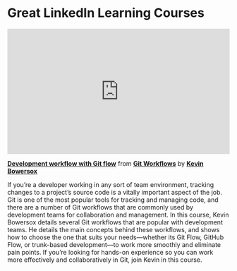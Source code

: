 <h1> Great LinkedIn Learning Courses</h1>

<div style="position:relative;height:0;padding-bottom:56.25%"><iframe width="640" height="360" src="https://www.linkedin.com/learning/embed/git-workflows/development-workflow-with-git-flow?autoplay=false&claim=AQFtzpqYCOx_5wAAAZcEB3afplH7SnMBikmudoXXqyqXSdB7d_QVX6ZiDg8Np4E2pdK5H1J-X9y_XZ9uXF1hPOG4qGE8s-wfrTLKatNpjwkFpBCdym4x8RV3ScbBQEWkljwp4Z6Z9M596UfGUvPnLiiSdaIhd39wfNYyb47aeBL_Yv8KtqheK5XrFC6RZdSeXhQ45WYx-gP1EAs_qH23jxAzmTa3b9IttIssiuH2vFAHwUZ6MnnHtWATFODd2EgZhjfEsucG6ecamKDASFJJNXW24Ljvhax5eyUn6FR9sqOzQQPJ05mFJ0TVBDnKV97brNiZz6e-96KG5IkubhxcplggBGg68eZEY4E1JVFTvvjxpymIm38vGjvBVt5manEqSsY26dJWf7df3_UkYc8o8TUKOlNctVqP5VueoKUcDEs-dMFXZDiHer_kGQMs1PGHin2Qj14Jvr4jNdVoYqpsFQNVYFox-HNR7iHi1_CuhG4cMKYxp8vvdgBwSPc-5hUvDkcAB44ovd6mwVEKYltdFsF6lV5cXrRFVB-zzhzBEvHV-28s07pHGEq5u6GWyU-2XrESRLQhEkAB5_hIXfHmE6PxYYXdamcCKd4CHFzHJhFYlOoSAuvTjqNOYVdCH-b6EXOMSWg0fgISHlBMYLcFvH3czsfqtbwQuWPS4U0Ep_Dp4qLuRf5IDTCtcYqZJg2pGESby2sYhpTqHiK3JTjnkg70GhrGfswYa9eZ1fK8H6iq24iJwMdXpIeXNuWI3jhid-cv5Dm2JFl6fZsC1M8UhAJK2NRv6NK4MdEYKhCWTxEgpsvS4MZSDjTAjkb4zqP3TS_MYhfwKG0Y5tJcnEx-o_47NBfjVc0T58uUNngt7din53p7zTCyb6V0FjTINBkNIfagU8rmYBj3_qeAt0nQkl366l9sKPZmLYX3dhetDZxyuXzzMVMSwlE-RVuwCiTcPdcz_8heuFgzfYLPvFh4U8rl8awRe-ZMg8ot5-E8vEJjqYzXQtsaBDmZIbraDYIj4K90h2GWlrFSrfSnBRrsG0KoNoBPjXDAN_cxQI7kR-gkWhGFERBzKerHAt8YrKnstgVQaZVYcq9LNj1C3Iovorkz76Apilo4IaPcGgZCGXYQhlJBlRf-gWlaQOTrwyXgWwYn-3K8HOdpYT-tS3B1V-yk5U648Aoci61DGG3g9oeLb0eNeQmmiizX9YBQn0-iAdSq4lu8YY4VLmqfOoRPBWp1TVM" mozallowfullscreen="true" webkitallowfullscreen="true" allowfullscreen="true" frameborder="0" style="position:absolute;width:100%;height:100%;left:0"></iframe></div><p><strong><a href="https://www.linkedin.com/learning/git-workflows/development-workflow-with-git-flow?trk=embed_lil">Development workflow with Git flow</a></strong> from <strong><a href="https://www.linkedin.com/learning/git-workflows?trk=embed_lil">Git Workflows</a></strong> by <strong><a href="https://www.linkedin.com/learning/instructors/kevin-bowersox?trk=embed_lil">Kevin Bowersox</a></strong></p>

If you’re a developer working in any sort of team environment, tracking changes to a project’s source code is a vitally important aspect of the job. Git is one of the most popular tools for tracking and managing code, and there are a number of Git workflows that are commonly used by development teams for collaboration and management. In this course, Kevin Bowersox details several Git workflows that are popular with development teams. He details the main concepts behind these workflows, and shows how to choose the one that suits your needs—whether its Git Flow, GitHub Flow, or trunk-based development—to work more smoothly and eliminate pain points. If you’re looking for hands-on experience so you can work more effectively and collaboratively in Git, join Kevin in this course.
